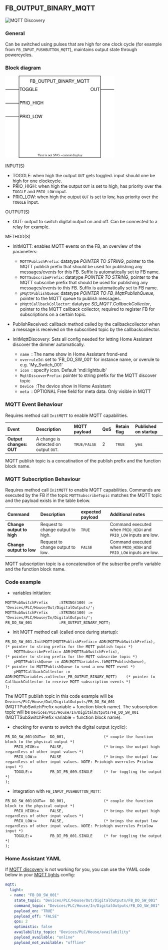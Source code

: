 ## FB_OUTPUT_BINARY_MQTT
![MQTT Discovery](https://img.shields.io/badge/MQTT%20Discovery-brightgreen)

### **General**
Can be switched using pulses that are high for one clock cycle (for example from `FB_INPUT_PUSHBUTTON_MQTT`), maintains output state through powercycles.

### **Block diagram**

<img src="../_img/FB_OUTPUT_BINARY_MQTT.svg" width="350">

INPUT(S)
- TOGGLE: when high the output `OUT` gets toggled. input should one be high for one clockcycle.
- PRIO_HIGH: when high the output `OUT` is set to high, has priority over the `TOGGLE` and `PRIO_LOW` input.
- PRIO_LOW: when high the output `OUT` is set to low, has priority over the `TOGGLE` input.

OUTPUT(S)
- OUT: output to switch digital output on and off. Can be connected to a relay for example. 

METHOD(S)
- InitMQTT: enables MQTT events on the FB, an overview of the parameters:
    - `MQTTPublishPrefix`: datatype *POINTER TO STRING*, pointer to the MQTT publish prefix that should be used for publishing any messages/events for this FB. Suffix is automatically set to FB name. 
    - `MQTTSubscribePrefix`: datatype *POINTER TO STRING*, pointer to the MQTT subscribe prefix that should be used for publishing any messages/events to this FB. Suffix is automatically set to FB name. 
    - `pMqttPublishQueue`: datatype *POINTER TO FB_MqttPublishQueue*, pointer to the MQTT queue to publish messages.
    - `pMqttCallbackCollector`: datatype *SD_MQTT.CallbackCollector*, pointer to the MQTT callback collector, required to register FB for subscriptions on a certain topic.
    
- PublishReceived: callback method called by the callbackcollector when a message is received on the subscribed topic by the callbackcollector.

- InitMqttDiscovery: Sets all config needed for letting Home Assistant discover the dimmer automatically.
	- `name `: The name show in Home Assistant frond-end
	- `overruleId`: set to 'FB_DO_SW_001' for instance name, or overule to e.g. 'My_Switch_001'  
	- `icon `: specify icon. Default 'mdi:lightbulb'
	- `MqttDiscoverPrefix`:  pointer to string prefix for the MQTT discover topic 
	- `Device `:The device show in Home Assistant 
	- `meta `: OPTIONAL Free field for meta data. Only visible in MQTT 

### **MQTT Event Behaviour**
Requires method call `InitMQTT` to enable MQTT capabilities.

| Event | Description | MQTT payload | QoS | Retain flag | Published on startup |
|:-------------|:------------------|:------------------|:------------------|:--------------------------|:--------------------------|
| **Output changes: OUT**   | A change is detected on output `OUT`. | `TRUE/FALSE` | 2 | `TRUE` | yes

MQTT publish topic is a concatination of the publish prefix and the function block name. 

### **MQTT Subscription Behaviour**
Requires method call `InitMQTT` to enable MQTT capabilities.
Commands are executed by the FB if the topic `MQTTSubscribeTopic` matches the MQTT topic and the payload exists in the table below.

| Command | Description | expected payload | Additional notes | 
|:-------------|:------------------|:------------------|:------------------|
| **Change output to high** | Request to change output to high. | `TRUE` | Command executed when `PRIO_HIGH` and `PRIO_LOW` inputs are low.
| **Change output to low** | Request to change output to low. | `FALSE` | Command executed when `PRIO_HIGH` and `PRIO_LOW` inputs are low.

MQTT subscription topic is a concatenation of the subscribe prefix variable and the function block name. 

### **Code example**

- variables initiation:
```
MQTTPubSwitchPrefix     :STRING(100) := 'Devices/PLC/House/Out/DigitalOutputs/';
MQTTSubSwitchPrefix     :STRING(100) := 'Devices/PLC/House/In/DigitalOutputs/';
FB_DO_SW_001            :FB_OUTPUT_BINARY_MQTT;
```

- Init MQTT method call (called once during startup):
```
FB_DO_SW_001.InitMQTT(MQTTPublishPrefix:= ADR(MQTTPubSwitchPrefix),                 (* pointer to string prefix for the MQTT publish topic *)
    MQTTSubscribePrefix:= ADR(MQTTSubSwitchPrefix),                                 (* pointer to string prefix for the MQTT subscribe topic *)
    pMQTTPublishQueue := ADR(MQTTVariables.fbMQTTPublishQueue),                     (* pointer to MQTTPublishQueue to send a new MQTT event *)
    pMQTTCallbackCollector := ADR(MQTTVariables.collector_FB_OUTPUT_BINARY_MQTT)    (* pointer to CallbackCollector to receive MQTT subscription events *)
);
```
The MQTT publish topic in this code example will be `Devices/PLC/House/Out/DigitalOutputs/FB_DO_SW_001` (MQTTPubSwitchPrefix variable + function block name). The subscription topic will be `Devices/PLC/House/In/DigitalOutputs/FB_DO_SW_001` (MQTTSubSwitchPrefix variable + function block name).


- checking for events to switch the digital output (cyclic):
```
FB_DO_SW_001(OUT=>  DO_001,                 (* couple the function block to the physical output *)
    PRIO_HIGH:=     FALSE,                  (* brings the output high regardless of other input values *)
    PRIO_LOW:=      FALSE                   (* brings the output low regardless of other input values. NOTE: Priohigh overrules Priolow input *)
    TOGGLE:=        FB_DI_PB_009.SINGLE     (* for toggling the output *)	
);
```

- integration with `FB_INPUT_PUSHBUTTON_MQTT`:
```
FB_DO_SW_001(OUT=>  DO_001,                 (* couple the function block to the physical output *)
    PRIO_HIGH:=     FALSE,                  (* brings the output high regardless of other input values *)
    PRIO_LOW:=      FALSE,                  (* brings the output low regardless of other input values. NOTE: Priohigh overrules Priolow input *)
    TOGGLE:=        FB_DI_PB_001.SINGLE     (* for toggling the output *)	
);
```

### **Home Assistant YAML**
If [MQTT discovery](../AdditionalFunctionality/MQTT_Discovery.md) is not working for you, you can use the YAML code below in your [MQTT lights](https://www.home-assistant.io/components/light.mqtt/) config:

```YAML
mqtt:
  light:
  - name: "FB_DO_SW_001"
    state_topic: "Devices/PLC/House/Out/DigitalOutputs/FB_DO_SW_001"
    command_topic: "Devices/PLC/House/In/DigitalOutputs/FB_DO_SW_001"
    payload_on: "TRUE"
    payload_off: "FALSE"
    qos: 2
    optimistic: false
    availability_topic: "Devices/PLC/House/availability"
    payload_available: "online"
    payload_not_available: "offline"
```